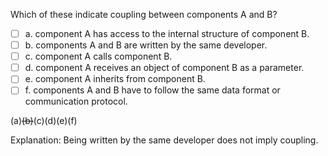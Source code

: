 <panel header="{{ icon_Q_A }} Which indicate coupling?">
<question>

Which of these indicate coupling between components A and B?

- [ ] a. component A has access to the internal structure of component B.
- [ ] b. components A and B are written by the same developer.
- [ ] c. component A calls component B.
- [ ] d. component A receives an object of component B as a parameter.
- [ ] e. component A inherits from component B.
- [ ] f. components A and B have to follow the same data format or communication protocol.

<div slot="answer">

(a)~~(b)~~(c)(d)(e)(f)

Explanation: Being written by the same developer does not imply coupling.

</div>
</question>
</panel>
